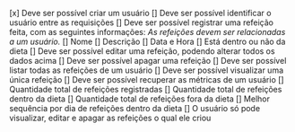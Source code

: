 [x] Deve ser possível criar um usuário
[] Deve ser possível identificar o usuário entre as requisições
[] Deve ser possível registrar uma refeição feita, com as seguintes informações:
    *As refeições devem ser relacionadas a um usuário.*
    [] Nome
    [] Descrição
    [] Data e Hora
    [] Está dentro ou não da dieta
[] Deve ser possível editar uma refeição, podendo alterar todos os dados acima
[] Deve ser possível apagar uma refeição
[] Deve ser possível listar todas as refeições de um usuário
[] Deve ser possível visualizar uma única refeição
[] Deve ser possível recuperar as métricas de um usuário
    [] Quantidade total de refeições registradas
    [] Quantidade total de refeições dentro da dieta
    [] Quantidade total de refeições fora da dieta
    [] Melhor sequência por dia de refeições dentro da dieta
[] O usuário só pode visualizar, editar e apagar as refeições o qual ele criou